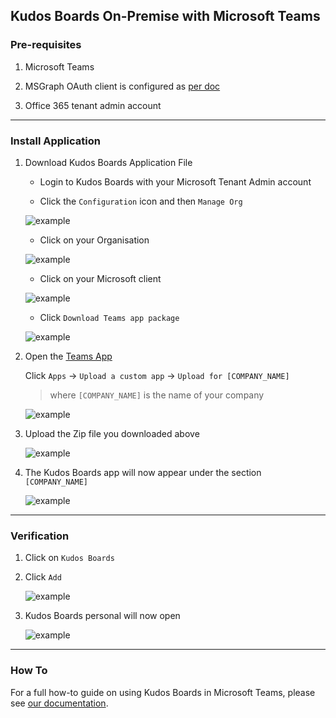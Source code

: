 ## Kudos Boards On-Premise with Microsoft Teams

### Pre-requisites

1. Microsoft Teams

1. MSGraph OAuth client is configured as [per doc](/boards/msgraph/auth)

1. Office 365 tenant admin account

---

### Install Application

1. Download Kudos Boards Application File

     - Login to Kudos Boards with your Microsoft Tenant Admin account

     - Click the `Configuration` icon and then `Manage Org`

     ![example](/assets/boards/admin.png)

     - Click on your Organisation

     ![example](/assets/msgraph/teams/admin-orgs.png)

     - Click on your Microsoft client

     ![example](/assets/msgraph/teams/admin-org.png)

     - Click `Download Teams app package`

     ![example](/assets/msgraph/teams/app-download.png)

1. Open the [Teams App](https://teams.microsoft.com)

    Click `Apps` -> `Upload a custom app` -> `Upload for [COMPANY_NAME]`
    > where `[COMPANY_NAME]` is the name of your company

    ![example](/assets/msgraph/teams/teams1.png)

1. Upload the Zip file you downloaded above

    ![example](/assets/msgraph/teams/teams2.png)

1. The Kudos Boards app will now appear under the section `[COMPANY_NAME]`

    ![example](/assets/msgraph/teams/teams3.png)


---

### Verification

1. Click on `Kudos Boards`

1. Click `Add`

    ![example](/assets/msgraph/teams/add-app.png)

1. Kudos Boards personal will now open

    ![example](/assets/msgraph/teams/personal.png)

---

### How To

For a full how-to guide on using Kudos Boards in Microsoft Teams, please see [our documentation](/boards/msgraph/teams/).
